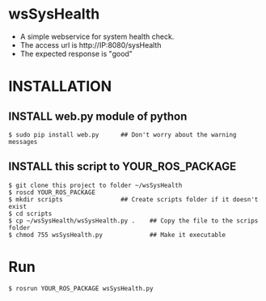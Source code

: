 # wsSysHealth

* A simple webservice for system health check.
* The access url is http://IP:8080/sysHealth
* The expected response is "good" 

# INSTALLATION

## INSTALL web.py module of python

    $ sudo pip install web.py      ## Don't worry about the warning messages
    
## INSTALL this script to YOUR_ROS_PACKAGE

    $ git clone this project to folder ~/wsSysHealth
    $ roscd YOUR_ROS_PACKAGE
    $ mkdir scripts                ## Create scripts folder if it doesn't exist
    $ cd scripts
    $ cp ~/wsSysHealth/wsSysHealth.py .    ## Copy the file to the scrips folder
    $ chmod 755 wsSysHealth.py             ## Make it executable
 

# Run

    $ rosrun YOUR_ROS_PACKAGE wsSysHealth.py

